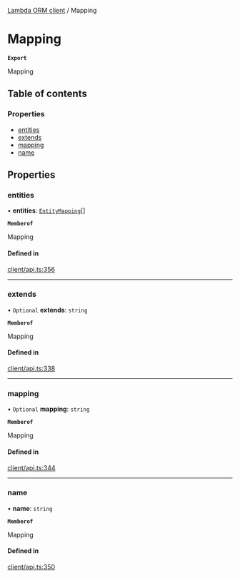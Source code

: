 [Lambda ORM client](../README.md) / Mapping

# Mapping

**`Export`**

Mapping

## Table of contents

### Properties

- [entities](Mapping.md#entities)
- [extends](Mapping.md#extends)
- [mapping](Mapping.md#mapping)
- [name](Mapping.md#name)

## Properties

### entities

• **entities**: [`EntityMapping`](EntityMapping.md)[]

**`Memberof`**

Mapping

#### Defined in

[client/api.ts:356](https://github.com/FlavioLionelRita/lambdaorm-client-node/blob/c705977/src/lib/client/api.ts#L356)

___

### extends

• `Optional` **extends**: `string`

**`Memberof`**

Mapping

#### Defined in

[client/api.ts:338](https://github.com/FlavioLionelRita/lambdaorm-client-node/blob/c705977/src/lib/client/api.ts#L338)

___

### mapping

• `Optional` **mapping**: `string`

**`Memberof`**

Mapping

#### Defined in

[client/api.ts:344](https://github.com/FlavioLionelRita/lambdaorm-client-node/blob/c705977/src/lib/client/api.ts#L344)

___

### name

• **name**: `string`

**`Memberof`**

Mapping

#### Defined in

[client/api.ts:350](https://github.com/FlavioLionelRita/lambdaorm-client-node/blob/c705977/src/lib/client/api.ts#L350)
